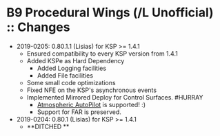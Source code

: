 # B9 Procedural Wings (/L Unofficial) :: Changes

* 2019-0205: 0.80.1.1 (Lisias) for KSP >= 1.4.1
	+ Ensured compatibility to every KSP version from 1.4.1
	+ Added KSPe as Hard Dependency
		- Added Logging facilities
		- Added File facilities
	+ Some small code optimizations
	+ Fixed NFE on the KSP's asynchronous events
	+ Implemented Mirrored Deploy for Control Surfaces. #HURRAY
		- [Atmospheric AutoPilot](https://github.com/net-lisias-kspu/AtmosphereAutopilot) is supported! :) 
		- Support for FAR is preserved.
* 2019-0204: 0.80.1 (Lisias) for KSP >= 1.4.1
	+ **DITCHED **
